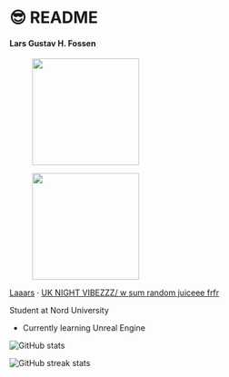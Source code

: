 # 😎 README

#### Lars Gustav H. Fossen

&#x20;

<figure><img src="https://cdn.jsdelivr.net/npm/simple-icons@3.0.1/icons/spotify.svg" alt="" width="188"><figcaption></figcaption></figure>

<figure><img src="https://cdn.jsdelivr.net/npm/simple-icons@3.0.1/icons/soundcloud.svg" alt="" width="188"><figcaption></figcaption></figure>

[Laaars](https://soundcloud.com/lars-gustav-fossen) · [UK NIGHT VIBEZZZ/ w sum random juiceee frfr](https://soundcloud.com/lars-gustav-fossen/sets/uk-night-vibezzz)



Student at Nord University

* Currently learning Unreal Engine

![GitHub stats](https://github-readme-stats.vercel.app/api?username=marzlars\&show\_icons=true\&count\_private=true)

![GitHub streak stats](https://streak-stats.demolab.com/?user=marzlars)

<div align="center">

<img src="https://komarev.com/ghpvc/?username=marzlars&#x26;style=flat-square&#x26;color=blue" alt="">

</div>
